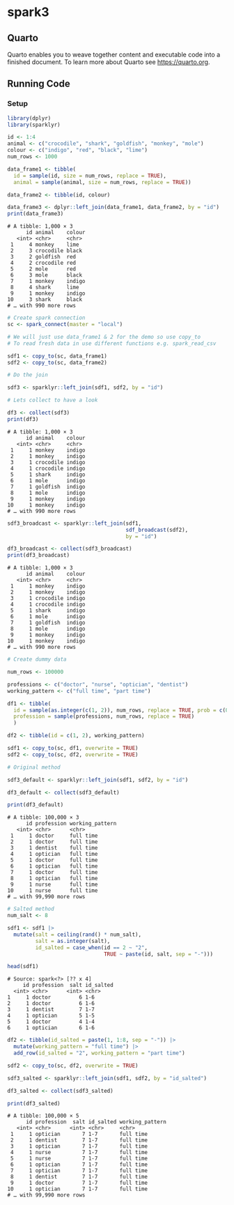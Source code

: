 spark3
================

## Quarto

Quarto enables you to weave together content and executable code into a
finished document. To learn more about Quarto see <https://quarto.org>.

## Running Code

### Setup

``` r
library(dplyr)
library(sparklyr)
```

``` r
id <- 1:4
animal <- c("crocodile", "shark", "goldfish", "monkey", "mole")
colour <- c("indigo", "red", "black", "lime")
num_rows <- 1000

data_frame1 <- tibble(
  id = sample(id, size = num_rows, replace = TRUE),
  animal = sample(animal, size = num_rows, replace = TRUE))

data_frame2 <- tibble(id, colour)

data_frame3 <- dplyr::left_join(data_frame1, data_frame2, by = "id")
print(data_frame3)
```

    # A tibble: 1,000 × 3
          id animal    colour
       <int> <chr>     <chr> 
     1     4 monkey    lime  
     2     3 crocodile black 
     3     2 goldfish  red   
     4     2 crocodile red   
     5     2 mole      red   
     6     3 mole      black 
     7     1 monkey    indigo
     8     4 shark     lime  
     9     1 monkey    indigo
    10     3 shark     black 
    # … with 990 more rows

``` r
# Create spark connection
sc <- spark_connect(master = "local")

# We will just use data_frame1 & 2 for the demo so use copy_to
# To read fresh data in use different functions e.g. spark_read_csv

sdf1 <- copy_to(sc, data_frame1)
sdf2 <- copy_to(sc, data_frame2)

# Do the join

sdf3 <- sparklyr::left_join(sdf1, sdf2, by = "id")

# Lets collect to have a look

df3 <- collect(sdf3)
print(df3)
```

    # A tibble: 1,000 × 3
          id animal    colour
       <int> <chr>     <chr> 
     1     1 monkey    indigo
     2     1 monkey    indigo
     3     1 crocodile indigo
     4     1 crocodile indigo
     5     1 shark     indigo
     6     1 mole      indigo
     7     1 goldfish  indigo
     8     1 mole      indigo
     9     1 monkey    indigo
    10     1 monkey    indigo
    # … with 990 more rows

``` r
sdf3_broadcast <- sparklyr::left_join(sdf1, 
                                      sdf_broadcast(sdf2),
                                      by = "id")

df3_broadcast <- collect(sdf3_broadcast)
print(df3_broadcast)
```

    # A tibble: 1,000 × 3
          id animal    colour
       <int> <chr>     <chr> 
     1     1 monkey    indigo
     2     1 monkey    indigo
     3     1 crocodile indigo
     4     1 crocodile indigo
     5     1 shark     indigo
     6     1 mole      indigo
     7     1 goldfish  indigo
     8     1 mole      indigo
     9     1 monkey    indigo
    10     1 monkey    indigo
    # … with 990 more rows

``` r
# Create dummy data

num_rows <- 100000

professions <- c("doctor", "nurse", "optician", "dentist")
working_pattern <- c("full time", "part time")

df1 <- tibble(
  id = sample(as.integer(c(1, 2)), num_rows, replace = TRUE, prob = c(0.9, 0.1)),
  profession = sample(professions, num_rows, replace = TRUE)
  )

df2 <- tibble(id = c(1, 2), working_pattern)

sdf1 <- copy_to(sc, df1, overwrite = TRUE)
sdf2 <- copy_to(sc, df2, overwrite = TRUE)

# Original method

sdf3_default <- sparklyr::left_join(sdf1, sdf2, by = "id")

df3_default <- collect(sdf3_default)

print(df3_default)
```

    # A tibble: 100,000 × 3
          id profession working_pattern
       <int> <chr>      <chr>          
     1     1 doctor     full time      
     2     1 doctor     full time      
     3     1 dentist    full time      
     4     1 optician   full time      
     5     1 doctor     full time      
     6     1 optician   full time      
     7     1 doctor     full time      
     8     1 optician   full time      
     9     1 nurse      full time      
    10     1 nurse      full time      
    # … with 99,990 more rows

``` r
# Salted method
num_salt <- 8

sdf1 <- sdf1 |> 
  mutate(salt = ceiling(rand() * num_salt),
         salt = as.integer(salt),
         id_salted = case_when(id == 2 ~ "2", 
                               TRUE ~ paste(id, salt, sep = "-")))

head(sdf1)
```

    # Source: spark<?> [?? x 4]
         id profession  salt id_salted
      <int> <chr>      <int> <chr>    
    1     1 doctor         6 1-6      
    2     1 doctor         6 1-6      
    3     1 dentist        7 1-7      
    4     1 optician       5 1-5      
    5     1 doctor         4 1-4      
    6     1 optician       6 1-6      

``` r
df2 <- tibble(id_salted = paste(1, 1:8, sep = "-")) |> 
  mutate(working_pattern = "full time") |> 
  add_row(id_salted = "2", working_pattern = "part time")

sdf2 <- copy_to(sc, df2, overwrite = TRUE)

sdf3_salted <- sparklyr::left_join(sdf1, sdf2, by = "id_salted")

df3_salted <- collect(sdf3_salted)

print(df3_salted)
```

    # A tibble: 100,000 × 5
          id profession  salt id_salted working_pattern
       <int> <chr>      <int> <chr>     <chr>          
     1     1 optician       7 1-7       full time      
     2     1 dentist        7 1-7       full time      
     3     1 optician       7 1-7       full time      
     4     1 nurse          7 1-7       full time      
     5     1 nurse          7 1-7       full time      
     6     1 optician       7 1-7       full time      
     7     1 optician       7 1-7       full time      
     8     1 dentist        7 1-7       full time      
     9     1 doctor         7 1-7       full time      
    10     1 optician       7 1-7       full time      
    # … with 99,990 more rows
